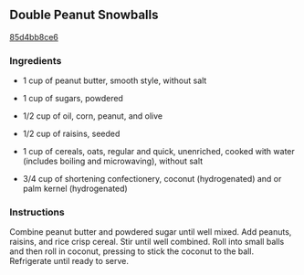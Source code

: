 ## Double Peanut Snowballs

[85d4bb8ce6](https://recipeland.com/recipe/v/double-peanut-snowballs-52840)

### Ingredients

 - 1 cup of peanut butter, smooth style, without salt

 - 1 cup of sugars, powdered

 - 1/2 cup of oil, corn, peanut, and olive

 - 1/2 cup of raisins, seeded

 - 1 cup of cereals, oats, regular and quick, unenriched, cooked with water (includes boiling and microwaving), without salt

 - 3/4 cup of shortening confectionery, coconut (hydrogenated) and or palm kernel (hydrogenated)

### Instructions

Combine peanut butter and powdered sugar until well mixed. Add peanuts, raisins, and rice crisp cereal. Stir until well combined. Roll into small balls and then roll in coconut, pressing to stick the coconut to the ball. Refrigerate until ready to serve.